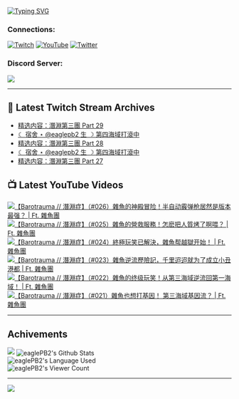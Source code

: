 <!--### Hello people, I'm EaglePB2 - The one who building something for fun 👋
Thank you for standby for this profile.   
The purpose of this profile is coming soon.   
You may come back later, as you wish if this readme.md is updated.   -->

<a href="https://git.io/typing-svg"><img src="https://readme-typing-svg.herokuapp.com?font=Fira+Code&duration=1000&pause=5000&vCenter=true&random=false&width=500&lines=%F0%9F%91%8B+Hello+Everyone%2C+I'm+EaglePB2.;%F0%9F%99%87+Thank+you+for+stopping+by+my+profile.+;%F0%9F%94%AD+%3D%3D%3D%3D+%F0%9F%94%AD;%F0%9F%91%8B+%E4%BD%A0%E5%A5%BD%EF%BC%8C%E6%AD%A1%E8%BF%8E%E4%BE%86%E5%88%B0%E6%88%91%E7%9A%84%E4%BB%A3%E7%A2%BC%E5%BA%AB%E3%80%82;%F0%9F%99%87+%E6%84%9F%E8%AC%9D%E5%89%8D%E4%BE%86%E5%8F%83%E8%A7%80%E5%B0%8F%E5%B1%8B+owo~" alt="Typing SVG" /></a>

### Connections:

[![Twitch](https://img.shields.io/badge/Twitch-9347FF?style=flat-square&logo=twitch&logoColor=white)](https://www.twitch.tv/eaglepb2)
[![YouTube](https://img.shields.io/badge/YouTube-%23FF0000.svg?style=flat-square&logo=YouTube&logoColor=white)](https://www.youtube.com/eaglepb2)
[![Twitter](https://img.shields.io/badge/Twitter-%231DA1F2.svg?style=flat-square&logo=Twitter&logoColor=white)](https://twitter.com/eaglepb2)

### Discord Server:

[![](https://invidget.switchblade.xyz/qKrub9b?theme=dark&language=ch)](https://discord.gg/qKrub9b)

---

## 👾 Latest Twitch Stream Archives
<!-- TWITCH:START -->
- [精选内容：潛淵第三團 Part 29](https://www.twitch.tv/videos/2263532491)
- [☾ 宿舍 ⋆ @eaglepb2 生 ☽ 第四海域打滾中](https://www.twitch.tv/videos/2263323537)
- [精选内容：潛淵第三團 Part 28](https://www.twitch.tv/videos/2262733238)
- [☾ 宿舍 ⋆ @eaglepb2 生 ☽ 第四海域打滾中](https://www.twitch.tv/videos/2262450024)
- [精选内容：潛淵第三團 Part 27](https://www.twitch.tv/videos/2262157074)
<!-- TWITCH:END -->



## 📺 Latest YouTube Videos
<!-- YOUTUBE:START -->
<!-- YOUTUBE:END -->

<!-- BEGIN YOUTUBE-CARDS -->
<a href="https://www.youtube.com/watch?v=wtE3QGDogs4">
  <picture>
    <source media="(prefers-color-scheme: dark)" srcset="https://ytcards.demolab.com/?id=wtE3QGDogs4&title=%E3%80%90Barotrauma+%2F%2F+%E6%BD%9B%E6%B7%B5%E7%97%87%E3%80%91%EF%BC%88%23026%EF%BC%89%E9%9B%9C%E9%AD%9A%E7%9A%84%E7%A5%9E%E6%AE%BF%E5%86%92%E9%99%A9%EF%BC%81%E5%8D%8A%E8%87%AA%E5%8A%A8%E9%9C%B0%E5%BC%B9%E6%9E%AA%E5%B1%85%E7%84%B6%E6%98%AF%E7%89%88%E6%9C%AC%E6%9C%80%E5%BC%BA%EF%BC%9F+%7C+Ft.+%E9%9B%9C%E9%AD%9A%E5%9C%98&lang=zh&timestamp=1727766130&background_color=%230d1117&title_color=%23ffffff&stats_color=%23dedede&max_title_lines=1&width=250&border_radius=5&duration=17714">
    <img src="https://ytcards.demolab.com/?id=wtE3QGDogs4&title=%E3%80%90Barotrauma+%2F%2F+%E6%BD%9B%E6%B7%B5%E7%97%87%E3%80%91%EF%BC%88%23026%EF%BC%89%E9%9B%9C%E9%AD%9A%E7%9A%84%E7%A5%9E%E6%AE%BF%E5%86%92%E9%99%A9%EF%BC%81%E5%8D%8A%E8%87%AA%E5%8A%A8%E9%9C%B0%E5%BC%B9%E6%9E%AA%E5%B1%85%E7%84%B6%E6%98%AF%E7%89%88%E6%9C%AC%E6%9C%80%E5%BC%BA%EF%BC%9F+%7C+Ft.+%E9%9B%9C%E9%AD%9A%E5%9C%98&lang=zh&timestamp=1727766130&background_color=%23ffffff&title_color=%2324292f&stats_color=%2357606a&max_title_lines=1&width=250&border_radius=5&duration=17714" alt="【Barotrauma // 潛淵症】（#026）雜魚的神殿冒险！半自动霰弹枪居然是版本最强？ | Ft. 雜魚團" title="【Barotrauma // 潛淵症】（#026）雜魚的神殿冒险！半自动霰弹枪居然是版本最强？ | Ft. 雜魚團">
  </picture>
</a>
<a href="https://www.youtube.com/watch?v=WuZgDQ8nye4">
  <picture>
    <source media="(prefers-color-scheme: dark)" srcset="https://ytcards.demolab.com/?id=WuZgDQ8nye4&title=%E3%80%90Barotrauma+%2F%2F+%E6%BD%9B%E6%B7%B5%E7%97%87%E3%80%91%EF%BC%88%23025%EF%BC%89%E9%9B%9C%E9%AD%9A%E7%9A%84%E7%87%9F%E6%95%91%E6%9C%8D%E5%8B%99%EF%BC%81%E6%80%8E%E9%BA%BD%E6%8A%8A%E4%BA%BA%E8%B3%AA%E7%83%A4%E4%BA%86%E5%95%8A%E5%96%82%EF%BC%9F+%7C+Ft.+%E9%9B%9C%E9%AD%9A%E5%9C%98&lang=zh&timestamp=1727679233&background_color=%230d1117&title_color=%23ffffff&stats_color=%23dedede&max_title_lines=1&width=250&border_radius=5&duration=16641">
    <img src="https://ytcards.demolab.com/?id=WuZgDQ8nye4&title=%E3%80%90Barotrauma+%2F%2F+%E6%BD%9B%E6%B7%B5%E7%97%87%E3%80%91%EF%BC%88%23025%EF%BC%89%E9%9B%9C%E9%AD%9A%E7%9A%84%E7%87%9F%E6%95%91%E6%9C%8D%E5%8B%99%EF%BC%81%E6%80%8E%E9%BA%BD%E6%8A%8A%E4%BA%BA%E8%B3%AA%E7%83%A4%E4%BA%86%E5%95%8A%E5%96%82%EF%BC%9F+%7C+Ft.+%E9%9B%9C%E9%AD%9A%E5%9C%98&lang=zh&timestamp=1727679233&background_color=%23ffffff&title_color=%2324292f&stats_color=%2357606a&max_title_lines=1&width=250&border_radius=5&duration=16641" alt="【Barotrauma // 潛淵症】（#025）雜魚的營救服務！怎麽把人質烤了啊喂？ | Ft. 雜魚團" title="【Barotrauma // 潛淵症】（#025）雜魚的營救服務！怎麽把人質烤了啊喂？ | Ft. 雜魚團">
  </picture>
</a>
<a href="https://www.youtube.com/watch?v=r7KDtOaFrus">
  <picture>
    <source media="(prefers-color-scheme: dark)" srcset="https://ytcards.demolab.com/?id=r7KDtOaFrus&title=%E3%80%90Barotrauma+%2F%2F+%E6%BD%9B%E6%B7%B5%E7%97%87%E3%80%91%EF%BC%88%23024%EF%BC%89%E7%B5%82%E6%A5%B5%E7%8E%A9%E7%AC%91%E5%B7%B2%E8%A7%A3%E6%B1%BA%EF%BC%8C%E9%9B%9C%E9%AD%9A%E5%B8%AE%E8%B6%8A%E7%8D%84%E5%BC%80%E5%A7%8B%EF%BC%81+%7C+Ft.+%E9%9B%9C%E9%AD%9A%E5%9C%98&lang=zh&timestamp=1727600123&background_color=%230d1117&title_color=%23ffffff&stats_color=%23dedede&max_title_lines=1&width=250&border_radius=5&duration=21930">
    <img src="https://ytcards.demolab.com/?id=r7KDtOaFrus&title=%E3%80%90Barotrauma+%2F%2F+%E6%BD%9B%E6%B7%B5%E7%97%87%E3%80%91%EF%BC%88%23024%EF%BC%89%E7%B5%82%E6%A5%B5%E7%8E%A9%E7%AC%91%E5%B7%B2%E8%A7%A3%E6%B1%BA%EF%BC%8C%E9%9B%9C%E9%AD%9A%E5%B8%AE%E8%B6%8A%E7%8D%84%E5%BC%80%E5%A7%8B%EF%BC%81+%7C+Ft.+%E9%9B%9C%E9%AD%9A%E5%9C%98&lang=zh&timestamp=1727600123&background_color=%23ffffff&title_color=%2324292f&stats_color=%2357606a&max_title_lines=1&width=250&border_radius=5&duration=21930" alt="【Barotrauma // 潛淵症】（#024）終極玩笑已解決，雜魚帮越獄开始！ | Ft. 雜魚團" title="【Barotrauma // 潛淵症】（#024）終極玩笑已解決，雜魚帮越獄开始！ | Ft. 雜魚團">
  </picture>
</a>
<a href="https://www.youtube.com/watch?v=4xVHqQlE-7M">
  <picture>
    <source media="(prefers-color-scheme: dark)" srcset="https://ytcards.demolab.com/?id=4xVHqQlE-7M&title=%E3%80%90Barotrauma+%2F%2F+%E6%BD%9B%E6%B7%B5%E7%97%87%E3%80%91%EF%BC%88%23023%EF%BC%89%E9%9B%9C%E9%AD%9A%E9%80%86%E6%B5%81%E6%AD%B7%E9%9A%AA%E8%A8%98%EF%BC%8C%E5%8D%83%E9%87%8C%E8%BF%A2%E8%BF%A2%E5%B0%B1%E4%B8%BA%E4%BA%86%E6%88%90%E7%AB%8B%E5%B0%8F%E4%B8%91%E6%B8%AF%E9%83%BD+%7C+Ft.+%E9%9B%9C%E9%AD%9A%E5%9C%98&lang=zh&timestamp=1727509684&background_color=%230d1117&title_color=%23ffffff&stats_color=%23dedede&max_title_lines=1&width=250&border_radius=5&duration=20919">
    <img src="https://ytcards.demolab.com/?id=4xVHqQlE-7M&title=%E3%80%90Barotrauma+%2F%2F+%E6%BD%9B%E6%B7%B5%E7%97%87%E3%80%91%EF%BC%88%23023%EF%BC%89%E9%9B%9C%E9%AD%9A%E9%80%86%E6%B5%81%E6%AD%B7%E9%9A%AA%E8%A8%98%EF%BC%8C%E5%8D%83%E9%87%8C%E8%BF%A2%E8%BF%A2%E5%B0%B1%E4%B8%BA%E4%BA%86%E6%88%90%E7%AB%8B%E5%B0%8F%E4%B8%91%E6%B8%AF%E9%83%BD+%7C+Ft.+%E9%9B%9C%E9%AD%9A%E5%9C%98&lang=zh&timestamp=1727509684&background_color=%23ffffff&title_color=%2324292f&stats_color=%2357606a&max_title_lines=1&width=250&border_radius=5&duration=20919" alt="【Barotrauma // 潛淵症】（#023）雜魚逆流歷險記，千里迢迢就为了成立小丑港都 | Ft. 雜魚團" title="【Barotrauma // 潛淵症】（#023）雜魚逆流歷險記，千里迢迢就为了成立小丑港都 | Ft. 雜魚團">
  </picture>
</a>
<a href="https://www.youtube.com/watch?v=g8naOE4VkEE">
  <picture>
    <source media="(prefers-color-scheme: dark)" srcset="https://ytcards.demolab.com/?id=g8naOE4VkEE&title=%E3%80%90Barotrauma+%2F%2F+%E6%BD%9B%E6%B7%B5%E7%97%87%E3%80%91%EF%BC%88%23022%EF%BC%89%E9%9B%9C%E9%AD%9A%E7%9A%84%E7%BB%88%E7%BA%A7%E7%8E%A9%E7%AC%91%EF%BC%81%E4%BB%8E%E7%AC%AC%E4%B8%89%E6%B5%B7%E5%9F%9F%E9%80%86%E6%B5%81%E5%9B%9E%E7%AC%AC%E4%B8%80%E6%B5%B7%E5%9F%9F%EF%BC%81+%7C+Ft.+%E9%9B%9C%E9%AD%9A%E5%9C%98&lang=zh&timestamp=1727422811&background_color=%230d1117&title_color=%23ffffff&stats_color=%23dedede&max_title_lines=1&width=250&border_radius=5&duration=20392">
    <img src="https://ytcards.demolab.com/?id=g8naOE4VkEE&title=%E3%80%90Barotrauma+%2F%2F+%E6%BD%9B%E6%B7%B5%E7%97%87%E3%80%91%EF%BC%88%23022%EF%BC%89%E9%9B%9C%E9%AD%9A%E7%9A%84%E7%BB%88%E7%BA%A7%E7%8E%A9%E7%AC%91%EF%BC%81%E4%BB%8E%E7%AC%AC%E4%B8%89%E6%B5%B7%E5%9F%9F%E9%80%86%E6%B5%81%E5%9B%9E%E7%AC%AC%E4%B8%80%E6%B5%B7%E5%9F%9F%EF%BC%81+%7C+Ft.+%E9%9B%9C%E9%AD%9A%E5%9C%98&lang=zh&timestamp=1727422811&background_color=%23ffffff&title_color=%2324292f&stats_color=%2357606a&max_title_lines=1&width=250&border_radius=5&duration=20392" alt="【Barotrauma // 潛淵症】（#022）雜魚的终级玩笑！从第三海域逆流回第一海域！ | Ft. 雜魚團" title="【Barotrauma // 潛淵症】（#022）雜魚的终级玩笑！从第三海域逆流回第一海域！ | Ft. 雜魚團">
  </picture>
</a>
<a href="https://www.youtube.com/watch?v=lPPlhlvxsjw">
  <picture>
    <source media="(prefers-color-scheme: dark)" srcset="https://ytcards.demolab.com/?id=lPPlhlvxsjw&title=%E3%80%90Barotrauma+%2F%2F+%E6%BD%9B%E6%B7%B5%E7%97%87%E3%80%91%EF%BC%88%23021%EF%BC%89%E9%9B%9C%E9%AD%9A%E4%B9%9F%E6%83%B3%E6%89%93%E5%9F%BA%E5%9B%A0%EF%BC%81+%E7%AC%AC%E4%B8%89%E6%B5%B7%E5%9F%9F%E5%9F%BA%E5%9B%A0%E6%B5%81%EF%BC%9F+%7C+Ft.+%E9%9B%9C%E9%AD%9A%E5%9C%98&lang=zh&timestamp=1727382471&background_color=%230d1117&title_color=%23ffffff&stats_color=%23dedede&max_title_lines=1&width=250&border_radius=5&duration=19750">
    <img src="https://ytcards.demolab.com/?id=lPPlhlvxsjw&title=%E3%80%90Barotrauma+%2F%2F+%E6%BD%9B%E6%B7%B5%E7%97%87%E3%80%91%EF%BC%88%23021%EF%BC%89%E9%9B%9C%E9%AD%9A%E4%B9%9F%E6%83%B3%E6%89%93%E5%9F%BA%E5%9B%A0%EF%BC%81+%E7%AC%AC%E4%B8%89%E6%B5%B7%E5%9F%9F%E5%9F%BA%E5%9B%A0%E6%B5%81%EF%BC%9F+%7C+Ft.+%E9%9B%9C%E9%AD%9A%E5%9C%98&lang=zh&timestamp=1727382471&background_color=%23ffffff&title_color=%2324292f&stats_color=%2357606a&max_title_lines=1&width=250&border_radius=5&duration=19750" alt="【Barotrauma // 潛淵症】（#021）雜魚也想打基因！ 第三海域基因流？ | Ft. 雜魚團" title="【Barotrauma // 潛淵症】（#021）雜魚也想打基因！ 第三海域基因流？ | Ft. 雜魚團">
  </picture>
</a>
<!-- END YOUTUBE-CARDS -->

---

## Achivements
[![](https://github-profile-trophy.vercel.app/?username=eaglepb2&theme=monokai&no-bg=true&&title=Repositories,Issues,Commit,MultiLanguage)](https://github.com/anuraghazra/github-readme-stats)
<img align="center" alt="eaglePB2's Github Stats" src="https://github-readme-stats.vercel.app/api?username=eaglePB2&show_icons=true&hide_border=true&theme=merko" />
<br>
<img align="center" alt="eaglePB2's Language Used" src="https://github-readme-stats.vercel.app/api/top-langs/?username=eaglePB2&show_icons=true&hide_border=true&theme=merko&layout=compact&langs_count=8" />
<br>
<img align="center" alt="eaglePB2's Viewer Count" src="https://visitcount.itsvg.in/api?id=eaglepb2&label=Profile%20Views&color=3&icon=5&pretty=true" />

<hr>

<!-- RANDOMQUOTE:START -->
![](https://quotes-github-readme.vercel.app/api?type=horizontal&theme=merko)
<!-- RANDOMQUOTE:END -->


<!--
       _____   _   _   _____       _____   _   _   ____   
      |_   _| | | | | |  ___|     |  ___| | \ | | |  _  \  
        | |   | |_| | | |___      | |___  |  \| | | | | | 
        | |   |  _  | |  ___|     |  ___| |     | | | | | 
        | |   | | | | | |___      | |___  | |\  | | |_| | 
        |_|   |_| |_| |_____|     |_____| |_| \_| |____ / 
      
-->
